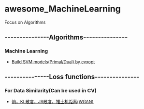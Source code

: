 # awesome_MachineLearning
Focus on Algorithms

## ---------------Algorithms---------------
### Machine Learning
- [Build SVM models(Primal/Dual) by cvxopt](https://github.com/jokk33/awesome_MachineLearning/blob/main/Algorithms/svm.ipynb)

## ---------------Loss functions---------------
### For Data Similarity(Can be used in CV)
- [熵，KL散度，JS散度，推土机距离(WGAN)](https://zhuanlan.zhihu.com/p/74075915)

